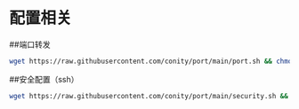 # 配置相关

##端口转发
```bash
wget https://raw.githubusercontent.com/conity/port/main/port.sh && chmod +x port.sh && ./port.sh
```

##安全配置（ssh）
```bash
wget https://raw.githubusercontent.com/conity/port/main/security.sh && chmod +x security.sh && ./security.sh
```
